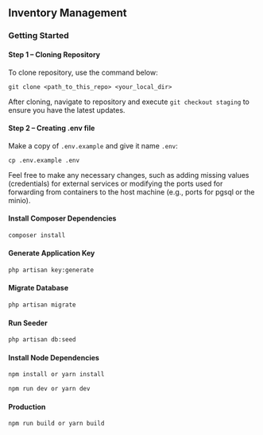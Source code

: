 ## Inventory Management

### Getting Started

#### Step 1 – Cloning Repository

To clone repository, use the command below:

```shell
git clone <path_to_this_repo> <your_local_dir>
```

After cloning, navigate to repository and execute `git checkout staging`
to ensure you have the latest updates.

#### Step 2 – Creating .env file

Make a copy of `.env.example` and give it name `.env`:

```shell
cp .env.example .env
```

Feel free to make any necessary changes, such as adding missing values (credentials) for external services or
modifying the ports used for forwarding from containers to the host machine (e.g., ports for pgsql or the minio).


#### Install Composer Dependencies

```bash
composer install
```

#### Generate Application Key

```bash
php artisan key:generate
```

#### Migrate Database

```bash
php artisan migrate
```

#### Run Seeder

```bash
php artisan db:seed
```

#### Install Node Dependencies

```bash
npm install or yarn install

npm run dev or yarn dev
```
#### Production

```bash
npm run build or yarn build
```
